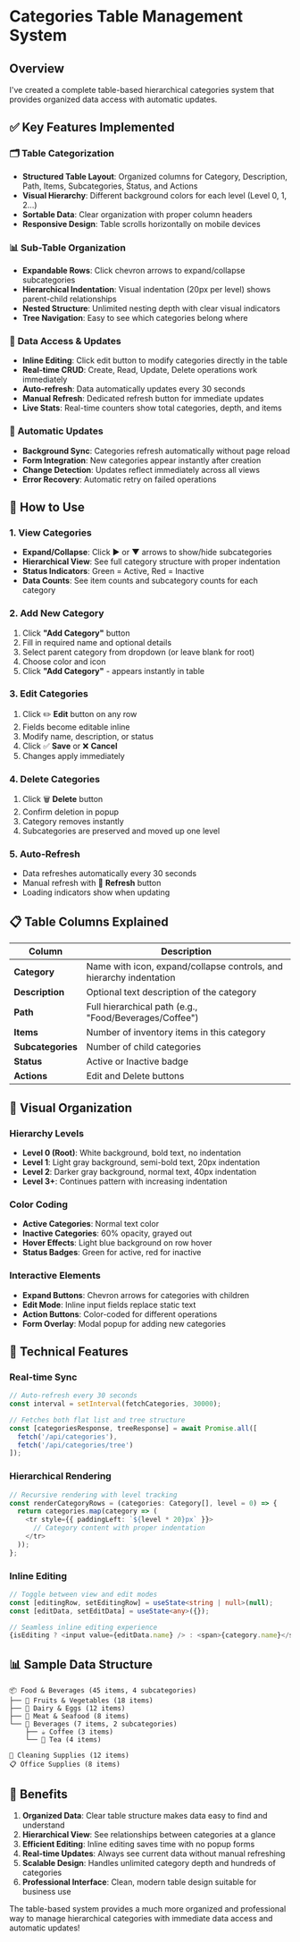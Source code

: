 # Categories Table Management System

## Overview
I've created a complete table-based hierarchical categories system that provides organized data access with automatic updates.

## ✅ **Key Features Implemented**

### 🗂️ **Table Categorization**
- **Structured Table Layout**: Organized columns for Category, Description, Path, Items, Subcategories, Status, and Actions
- **Visual Hierarchy**: Different background colors for each level (Level 0, 1, 2...)
- **Sortable Data**: Clear organization with proper column headers
- **Responsive Design**: Table scrolls horizontally on mobile devices

### 📊 **Sub-Table Organization** 
- **Expandable Rows**: Click chevron arrows to expand/collapse subcategories
- **Hierarchical Indentation**: Visual indentation (20px per level) shows parent-child relationships
- **Nested Structure**: Unlimited nesting depth with clear visual indicators
- **Tree Navigation**: Easy to see which categories belong where

### 🔄 **Data Access & Updates**
- **Inline Editing**: Click edit button to modify categories directly in the table
- **Real-time CRUD**: Create, Read, Update, Delete operations work immediately
- **Auto-refresh**: Data automatically updates every 30 seconds
- **Manual Refresh**: Dedicated refresh button for immediate updates
- **Live Stats**: Real-time counters show total categories, depth, and items

### 📝 **Automatic Updates**
- **Background Sync**: Categories refresh automatically without page reload
- **Form Integration**: New categories appear instantly after creation
- **Change Detection**: Updates reflect immediately across all views
- **Error Recovery**: Automatic retry on failed operations

## 🎯 **How to Use**

### **1. View Categories**
- **Expand/Collapse**: Click ▶️ or ▼ arrows to show/hide subcategories
- **Hierarchical View**: See full category structure with proper indentation
- **Status Indicators**: Green = Active, Red = Inactive
- **Data Counts**: See item counts and subcategory counts for each category

### **2. Add New Category**
1. Click **"Add Category"** button
2. Fill in required name and optional details
3. Select parent category from dropdown (or leave blank for root)
4. Choose color and icon
5. Click **"Add Category"** - appears instantly in table

### **3. Edit Categories**
1. Click ✏️ **Edit** button on any row
2. Fields become editable inline
3. Modify name, description, or status
4. Click ✅ **Save** or ❌ **Cancel**
5. Changes apply immediately

### **4. Delete Categories**
1. Click 🗑️ **Delete** button
2. Confirm deletion in popup
3. Category removes instantly
4. Subcategories are preserved and moved up one level

### **5. Auto-Refresh**
- Data refreshes automatically every 30 seconds
- Manual refresh with 🔄 **Refresh** button
- Loading indicators show when updating

## 📋 **Table Columns Explained**

| Column | Description |
|--------|-------------|
| **Category** | Name with icon, expand/collapse controls, and hierarchy indentation |
| **Description** | Optional text description of the category |
| **Path** | Full hierarchical path (e.g., "Food/Beverages/Coffee") |
| **Items** | Number of inventory items in this category |
| **Subcategories** | Number of child categories |
| **Status** | Active or Inactive badge |
| **Actions** | Edit and Delete buttons |

## 🎨 **Visual Organization**

### **Hierarchy Levels**
- **Level 0 (Root)**: White background, bold text, no indentation
- **Level 1**: Light gray background, semi-bold text, 20px indentation  
- **Level 2**: Darker gray background, normal text, 40px indentation
- **Level 3+**: Continues pattern with increasing indentation

### **Color Coding**
- **Active Categories**: Normal text color
- **Inactive Categories**: 60% opacity, grayed out
- **Hover Effects**: Light blue background on row hover
- **Status Badges**: Green for active, red for inactive

### **Interactive Elements**
- **Expand Buttons**: Chevron arrows for categories with children
- **Edit Mode**: Inline input fields replace static text
- **Action Buttons**: Color-coded for different operations
- **Form Overlay**: Modal popup for adding new categories

## 🔧 **Technical Features**

### **Real-time Sync**
```typescript
// Auto-refresh every 30 seconds
const interval = setInterval(fetchCategories, 30000);

// Fetches both flat list and tree structure
const [categoriesResponse, treeResponse] = await Promise.all([
  fetch('/api/categories'),
  fetch('/api/categories/tree')
]);
```

### **Hierarchical Rendering**
```typescript
// Recursive rendering with level tracking
const renderCategoryRows = (categories: Category[], level = 0) => {
  return categories.map(category => (
    <tr style={{ paddingLeft: `${level * 20}px` }}>
      // Category content with proper indentation
    </tr>
  ));
};
```

### **Inline Editing**
```typescript
// Toggle between view and edit modes
const [editingRow, setEditingRow] = useState<string | null>(null);
const [editData, setEditData] = useState<any>({});

// Seamless inline editing experience
{isEditing ? <input value={editData.name} /> : <span>{category.name}</span>}
```

## 📊 **Sample Data Structure**

```
📦 Food & Beverages (45 items, 4 subcategories)
├── 🥕 Fruits & Vegetables (18 items)
├── 🥛 Dairy & Eggs (12 items) 
├── 🥩 Meat & Seafood (8 items)
└── 🥤 Beverages (7 items, 2 subcategories)
    ├── ☕ Coffee (3 items)
    └── 🍵 Tea (4 items)

🧽 Cleaning Supplies (12 items)
📋 Office Supplies (8 items)
```

## 🚀 **Benefits**

1. **Organized Data**: Clear table structure makes data easy to find and understand
2. **Hierarchical View**: See relationships between categories at a glance  
3. **Efficient Editing**: Inline editing saves time with no popup forms
4. **Real-time Updates**: Always see current data without manual refreshing
5. **Scalable Design**: Handles unlimited category depth and hundreds of categories
6. **Professional Interface**: Clean, modern table design suitable for business use

The table-based system provides a much more organized and professional way to manage hierarchical categories with immediate data access and automatic updates!